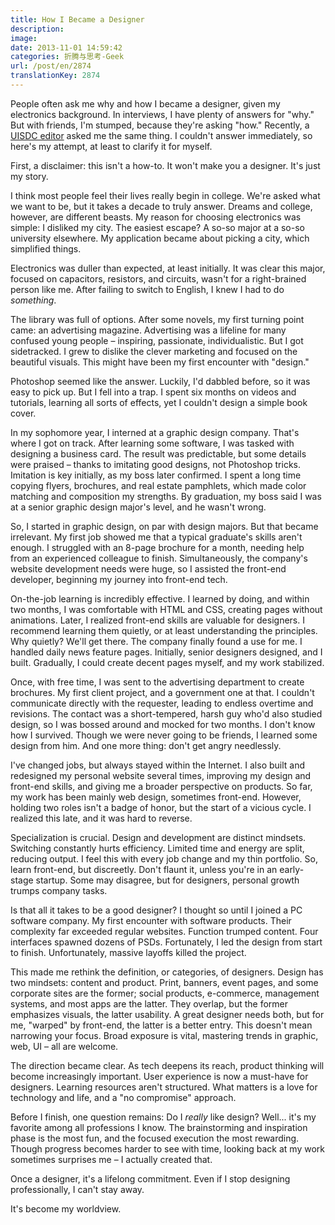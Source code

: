 ```yaml
---
title: How I Became a Designer
description:
image:
date: 2013-11-01 14:59:42
categories: 折腾与思考-Geek
url: /post/en/2874
translationKey: 2874
---
```


People often ask me why and how I became a designer, given my electronics background. In interviews, I have plenty of answers for "why." But with friends, I'm stumped, because they're asking "how." Recently, a [UISDC editor](http://weibo.com/ccccsp) asked me the same thing. I couldn't answer immediately, so here's my attempt, at least to clarify it for myself.

First, a disclaimer: this isn't a how-to. It won't make you a designer. It's just my story.

I think most people feel their lives really begin in college. We're asked what we want to be, but it takes a decade to truly answer. Dreams and college, however, are different beasts. My reason for choosing electronics was simple: I disliked my city. The easiest escape? A so-so major at a so-so university elsewhere. My application became about picking a city, which simplified things.

Electronics was duller than expected, at least initially. It was clear this major, focused on capacitors, resistors, and circuits, wasn't for a right-brained person like me. After failing to switch to English, I knew I had to do *something*.

The library was full of options. After some novels, my first turning point came: an advertising magazine. Advertising was a lifeline for many confused young people – inspiring, passionate, individualistic. But I got sidetracked. I grew to dislike the clever marketing and focused on the beautiful visuals. This might have been my first encounter with "design."

Photoshop seemed like the answer. Luckily, I'd dabbled before, so it was easy to pick up. But I fell into a trap. I spent six months on videos and tutorials, learning all sorts of effects, yet I couldn't design a simple book cover.

In my sophomore year, I interned at a graphic design company. That's where I got on track. After learning some software, I was tasked with designing a business card. The result was predictable, but some details were praised – thanks to imitating good designs, not Photoshop tricks. Imitation is key initially, as my boss later confirmed. I spent a long time copying flyers, brochures, and real estate pamphlets, which made color matching and composition my strengths. By graduation, my boss said I was at a senior graphic design major's level, and he wasn't wrong.

So, I started in graphic design, on par with design majors. But that became irrelevant. My first job showed me that a typical graduate's skills aren't enough. I struggled with an 8-page brochure for a month, needing help from an experienced colleague to finish. Simultaneously, the company's website development needs were huge, so I assisted the front-end developer, beginning my journey into front-end tech.

On-the-job learning is incredibly effective. I learned by doing, and within two months, I was comfortable with HTML and CSS, creating pages without animations. Later, I realized front-end skills are valuable for designers. I recommend learning them quietly, or at least understanding the principles. Why quietly? We'll get there. The company finally found a use for me. I handled daily news feature pages. Initially, senior designers designed, and I built. Gradually, I could create decent pages myself, and my work stabilized.

Once, with free time, I was sent to the advertising department to create brochures. My first client project, and a government one at that. I couldn't communicate directly with the requester, leading to endless overtime and revisions. The contact was a short-tempered, harsh guy who'd also studied design, so I was bossed around and mocked for two months. I don't know how I survived. Though we were never going to be friends, I learned some design from him. And one more thing: don't get angry needlessly.

I've changed jobs, but always stayed within the Internet. I also built and redesigned my personal website several times, improving my design and front-end skills, and giving me a broader perspective on products. So far, my work has been mainly web design, sometimes front-end. However, holding two roles isn't a badge of honor, but the start of a vicious cycle. I realized this late, and it was hard to reverse.

Specialization is crucial. Design and development are distinct mindsets. Switching constantly hurts efficiency. Limited time and energy are split, reducing output. I feel this with every job change and my thin portfolio. So, learn front-end, but discreetly. Don't flaunt it, unless you're in an early-stage startup. Some may disagree, but for designers, personal growth trumps company tasks.

Is that all it takes to be a good designer? I thought so until I joined a PC software company. My first encounter with software products. Their complexity far exceeded regular websites. Function trumped content. Four interfaces spawned dozens of PSDs. Fortunately, I led the design from start to finish. Unfortunately, massive layoffs killed the project.

This made me rethink the definition, or categories, of designers. Design has two mindsets: content and product. Print, banners, event pages, and some corporate sites are the former; social products, e-commerce, management systems, and most apps are the latter. They overlap, but the former emphasizes visuals, the latter usability. A great designer needs both, but for me, "warped" by front-end, the latter is a better entry. This doesn't mean narrowing your focus. Broad exposure is vital, mastering trends in graphic, web, UI – all are welcome.

The direction became clear. As tech deepens its reach, product thinking will become increasingly important. User experience is now a must-have for designers. Learning resources aren't structured. What matters is a love for technology and life, and a "no compromise" approach.

Before I finish, one question remains: Do I *really* like design? Well... it's my favorite among all professions I know. The brainstorming and inspiration phase is the most fun, and the focused execution the most rewarding. Though progress becomes harder to see with time, looking back at my work sometimes surprises me – I actually created that.

Once a designer, it's a lifelong commitment. Even if I stop designing professionally, I can't stay away.

It's become my worldview.